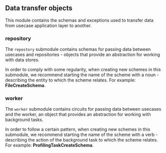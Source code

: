 ## Data transfer objects
This module contains the schemas and exceptions used to transfer data from usecase application layer to another.

### repository
The `repostory` submodule contains schemas for passing data between usecases and repositories - objects that provide an abstraction for working with data stores.

In order to comply with some regularity, when creating new schemes in this submodule, we recommend starting the name of the scheme with a noun - describing the entity to which the scheme relates. For example: **FileCreateSchema**.

### worker
The `worker` submodule contains circuits for passing data between usecases and the worker, an object that provides an abstraction for working with background tasks.

In order to follow a certain pattern, when creating new schemes in this submodule, we recommend starting the name of the scheme with a verb - describing the action of the background task to which the scheme relates. For example: **ProfilingTaskCreateSchema**.
